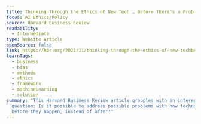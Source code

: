 ```yaml
---
title: Thinking Through the Ethics of New Tech … Before There’s a Problem
focus: AI Ethics/Policy
source: Harvard Business Review
readability:
  - Intermediate
type: Website Article
openSource: false
link: https://hbr.org/2021/11/thinking-through-the-ethics-of-new-techbefore-theres-a-problem
learnTags:
  - business
  - bias
  - methods
  - ethics
  - framework
  - machineLearning
  - solution
summary: "This Harvard Business Review article grapples with an interesting
  question: Is it possible to address possible problems with new technology
  before they happen, instead of after?"
---
```

